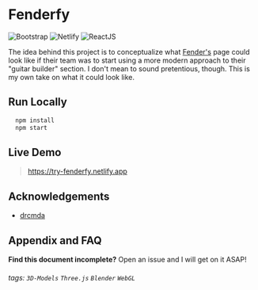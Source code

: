
# Fenderfy

![Bootstrap](https://img.shields.io/badge/Bootstrap-563D7C?style=for-the-badge&logo=bootstrap&logoColor=white)
![Netlify](https://img.shields.io/badge/Netlify-00C7B7?style=for-the-badge&logo=netlify&logoColor=white)
![ReactJS](https://img.shields.io/badge/React-20232A?style=for-the-badge&logo=react&logoColor=61DAFB)


The idea behind this project is to conceptualize what [Fender's](https://shop.fender.com/en-US/mod-shop.html) page could look like if their team was to start using a more modern approach to their "guitar builder" section. I don't mean to sound pretentious, though. This is my own take on what it could look like.


## Run Locally
```bash
  npm install
  npm start
```
 
 ## Live Demo
>  https://try-fenderfy.netlify.app


## Acknowledgements

 - [drcmda](https://github.com/drcmda)

## Appendix and FAQ

**Find this document incomplete?** Open an issue and I will get on it ASAP!

###### tags: `3D-Models` `Three.js` `Blender` `WebGL`

  
